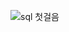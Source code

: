 
![sql 첫걸음](https://user-images.githubusercontent.com/86302876/233829781-c0174ff8-2a3d-43aa-967b-7cca84455074.jpg)




